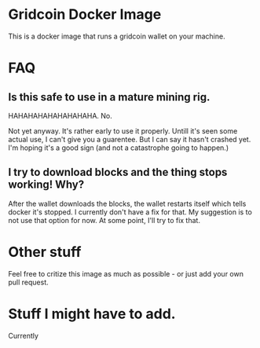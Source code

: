 # Gridcoin Docker Image 

This is a docker image that runs a gridcoin wallet on your machine.




# FAQ

## Is this safe to use in a mature mining rig.

HAHAHAHAHAHAHAHAHA.
No.

Not yet anyway. It's rather early to use it properly. Untill it's seen some actual use, I can't give you a guarentee.
But I can say it hasn't crashed yet. I'm hoping it's a good sign (and not a catastrophe going to happen.)

## I try to download blocks and the thing stops working! Why?

After the wallet downloads the blocks, the wallet restarts itself which tells docker it's stopped.
I currently don't have a fix for that. My suggestion is to not use that option for now.
At some point, I'll try to fix that.



# Other stuff
Feel free to critize this image as much as possible - or just add your own pull request.


# Stuff I might have to add.
Currently
